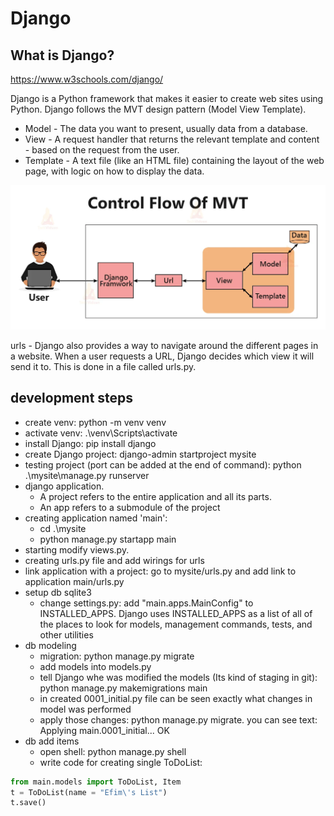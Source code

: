 # Django

## What is Django?

https://www.w3schools.com/django/

Django is a Python framework that makes it easier to create web sites using Python.
Django follows the MVT design pattern (Model View Template).

- Model - The data you want to present, usually data from a database.
- View - A request handler that returns the relevant template and content - based on the request from the user.
- Template - A text file (like an HTML file) containing the layout of the web page, with logic on how to display the data.

![alt text](image.png)

urls - Django also provides a way to navigate around the different pages in a website. When a user requests a URL, Django decides which view it will send it to. This is done in a file called urls.py.

## development steps

- create venv: python -m venv venv
- activate venv: .\venv\Scripts\activate
- install Django: pip install django
- create Django project: django-admin startproject mysite
- testing project (port can be added at the end of command): python .\mysite\manage.py runserver
- django application.
  - A project refers to the entire application and all its parts.
  - An app refers to a submodule of the project
- creating application named 'main':
  - cd .\mysite
  - python manage.py startapp main
- starting modify views.py.
- creating urls.py file and add wirings for urls
- link application with a project: go to mysite/urls.py and add link to application main/urls.py
- setup db sqlite3
  - change settings.py: add "main.apps.MainConfig" to INSTALLED_APPS. Django uses INSTALLED_APPS as a list of all of the places to look for models, management commands, tests, and other utilities
- db modeling
  - migration: python manage.py migrate
  - add models into models.py
  - tell Django whe was modified the models (Its kind of staging in git): python manage.py makemigrations main
  - in created 0001_initial.py file can be seen exactly what changes in model was performed
  - apply those changes: python manage.py migrate. you can see text: Applying main.0001_initial... OK
- db add items
  - open shell: python manage.py shell
  - write code for creating single ToDoList:

```python
from main.models import ToDoList, Item
t = ToDoList(name = "Efim\'s List")
t.save()
```
